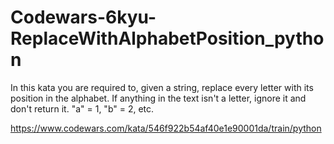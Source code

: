 # Codewars-6kyu-ReplaceWithAlphabetPosition_python
In this kata you are required to, given a string, replace every letter with its position in the alphabet.  If anything in the text isn't a letter, ignore it and don't return it.  "a" = 1, "b" = 2, etc.


https://www.codewars.com/kata/546f922b54af40e1e90001da/train/python





 
 
 
 
 
